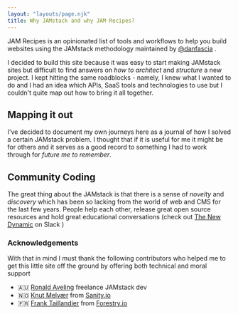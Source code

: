 ```yaml
---
layout: "layouts/page.njk"
title: Why JAMstack and why JAM Recipes?
---
```


JAM Recipes is an opinionated list of tools and workflows to help you build websites using the JAMstack methodology maintained by [@danfascia](https://twitter.com/danfascia) .

I decided to build this site because it was easy to start making JAMstack sites but difficult to find answers on _how to architect_ and _structure_ a new project. I kept hitting the same roadblocks - namely, I knew what I wanted to do and I had an idea which APIs, SaaS tools and technologies to use but I couldn't quite map out how to bring it all together.

## Mapping it out

I've decided to document my own journeys here as a journal of how I solved a certain JAMstack problem. I thought that if it is useful for me it might be for others and it serves as a good record to something I had to work through for _future me to remember_.

## Community Coding

The great thing about the JAMstack is that there is a sense of _novelty_ and _discovery_ which has been so lacking from the world of web and CMS for the last few years. People help each other, release great open source resources and hold great educational conversations (check out [The New Dynamic](https://join.slack.com/t/thenewdynamic/shared_invite/enQtMjkwNjYwNTY0NjkxLWI1NDhlNjZkZjA5ZGJmODE1OThiMjkwN2ZkMzE1YjEwN2YwNWUxYTNjZTUxMGQ2MzU3NWQ0YmVjNGU1NTkxMDk) on Slack  ) 

### Acknowledgements

With that in mind I must thank the following contributors who helped me to get this little site off the ground by offering both technical and moral support

- 🇦🇺 [Ronald Aveling](https://ronald.is/) freelance JAMstack dev
- 🇳🇴 [Knut Melvær](https://www.knutmelvaer.no/) from [Sanity.io](https://sanity.io)
- 🇫🇷 [Frank Taillandier](https://frank.taillandier.me/) from [Forestry.io](https://forestry.io)
